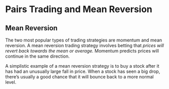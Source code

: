 # Pairs Trading and Mean Reversion

## Mean Reversion

The two most popular types of trading strategies are momentum and mean reversion. A mean reversion trading strategy involves betting that *prices will revert back towards the mean or average.* Momentum predicts prices will continue in the same direction. 

A simplistic example of a mean reversion strategy is to buy a stock after it has had an unusually large fall in price. When a stock has seen a big drop, there’s usually a good chance that it will bounce back to a more normal level.
